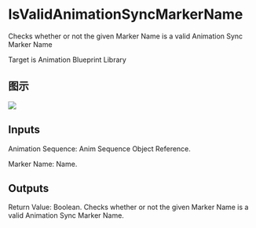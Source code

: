 # IsValidAnimationSyncMarkerName

Checks whether or not the given Marker Name is a valid Animation Sync Marker Name

Target is Animation Blueprint Library

## 图示

![]($-20221218-17515991.png)

## Inputs

Animation Sequence: Anim Sequence Object Reference.

Marker Name: Name.  

## Outputs

Return Value: Boolean. Checks whether or not the given Marker Name is a valid Animation Sync Marker Name.

